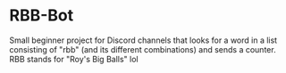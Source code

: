 # RBB-Bot
Small beginner project for Discord channels that looks for a word in a list consisting of "rbb" (and its different combinations) and sends a counter. RBB stands for "Roy's Big Balls" lol
